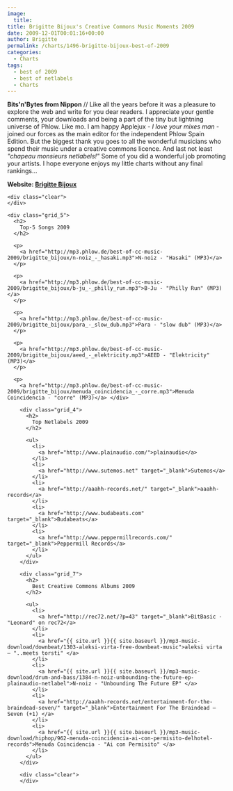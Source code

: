 ```yaml
---
image:
  title: 
title: Brigitte Bijoux's Creative Commons Music Moments 2009
date: 2009-12-01T00:01:16+00:00
author: Brigitte
permalink: /charts/1496-brigitte-bijoux-best-of-2009
categories:
  - Charts
tags:
  - best of 2009
  - best of netlabels
  - Charts
---
```

<div class="grid_7">
  <p>
    <strong>Bits'n'Bytes from Nippon</strong> // Like all the years before it was a pleasure to explore the web and write for you dear readers. I appreciate your gentle comments, your downloads and being a part of the tiny but lightning universe of Phlow. Like mo. I am happy Applejux - <em>I love your mixes man</em> - joined our forces as the main editor for the independent Phlow Spain Edition. But the biggest thank you goes to all the wonderful musicians who spend their music under a creative commons licence. And last not least <em>"chapeau monsieurs netlabels!"</em> Some of you did a wonderful job promoting your artists. I hope everyone enjoys my little charts without any final rankings...
  </p>
  
  <p>
    <strong>Website: <a href="http://brigitte-bijoux.de">Brigitte Bijoux</a></strong> </div> 
    
    <div class="clear">
    </div>
    
    <div class="grid_5">
      <h2>
        Top-5 Songs 2009
      </h2>
      
      <p>
        <a href="http://mp3.phlow.de/best-of-cc-music-2009/brigitte_bijoux/n-noiz_-_hasaki.mp3">N-noiz - "Hasaki" (MP3)</a>
      </p>
      
      <p>
        <a href="http://mp3.phlow.de/best-of-cc-music-2009/brigitte_bijoux/b-ju_-_philly_run.mp3">B-Ju - "Philly Run" (MP3)</a>
      </p>
      
      <p>
        <a href="http://mp3.phlow.de/best-of-cc-music-2009/brigitte_bijoux/para_-_slow_dub.mp3">Para - "slow dub" (MP3)</a>
      </p>
      
      <p>
        <a href="http://mp3.phlow.de/best-of-cc-music-2009/brigitte_bijoux/aeed_-_elektricity.mp3">AEED - "Elektricity" (MP3)</a>
      </p>
      
      <p>
        <a href="http://mp3.phlow.de/best-of-cc-music-2009/brigitte_bijoux/menuda_coincidencia_-_corre.mp3">Menuda Coincidencia - "corre" (MP3)</a> </div> 
        
        <div class="grid_4">
          <h2>
            Top Netlabels 2009
          </h2>
          
          <ul>
            <li>
              <a href="http://www.plainaudio.com/">plainaudio</a>
            </li>
            <li>
              <a href="http://www.sutemos.net" target="_blank">Sutemos</a>
            </li>
            <li>
              <a href="http://aaahh-records.net/" target="_blank">aaahh-records</a>
            </li>
            <li>
              <a href="http://www.budabeats.com" target="_blank">Budabeats</a>
            </li>
            <li>
              <a href="http://www.peppermillrecords.com/" target="_blank">Peppermill Records</a>
            </li>
          </ul>
        </div>
        
        <div class="grid_7">
          <h2>
            Best Creative Commons Albums 2009
          </h2>
          
          <ul>
            <li>
              <a href="http://rec72.net/?p=43" target="_blank">BitBasic - "Leonard" on rec72</a>
            </li>
            <li>
              <a href="{{ site.url }}{{ site.baseurl }}/mp3-music-download/downbeat/1303-aleksi-virta-free-downbeat-music">aleksi virta – "..meets torsti" </a>
            </li>
            <li>
              <a href="{{ site.url }}{{ site.baseurl }}/mp3-music-download/drum-and-bass/1384-n-noiz-unbounding-the-future-ep-plainaudio-netlabel">N-noiz - "Unbounding The Future EP" </a>
            </li>
            <li>
              <a href="http://aaahh-records.net/entertainment-for-the-braindead-seven/" target="_blank">Entertainment For The Braindead – Seven (+1) </a>
            </li>
            <li>
              <a href="{{ site.url }}{{ site.baseurl }}/mp3-music-download/hiphop/962-menuda-coincidencia-ai-con-permisito-delhotel-records">Menuda Coincidencia - "Ai con Permisito" </a>
            </li>
          </ul>
        </div>
        
        <div class="clear">
        </div>
